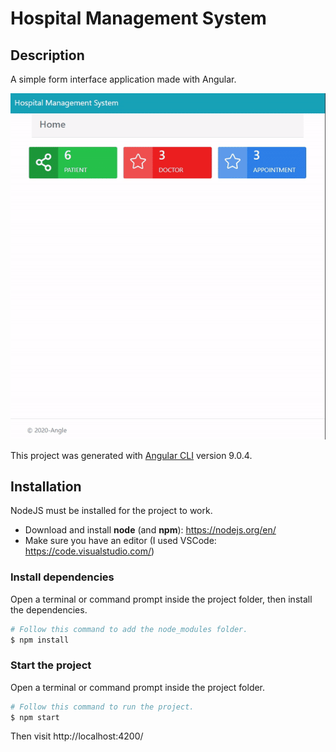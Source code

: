 # Hospital Management System

## Description

A simple form interface application made with Angular. 

![alt text](src/assets/screenshot/preview.gif?raw=true)

This project was generated with [Angular CLI](https://github.com/angular/angular-cli) version 9.0.4.

## Installation

NodeJS must be installed for the project to work.

- Download and install **node** (and **npm**): https://nodejs.org/en/
- Make sure you have an editor (I used VSCode: https://code.visualstudio.com/)

### Install dependencies

Open a terminal or command prompt inside the project folder, then install the dependencies.

```Bash
# Follow this command to add the node_modules folder.
$ npm install
```

### Start the project

Open a terminal or command prompt inside the project folder.

```Bash
# Follow this command to run the project.
$ npm start
```

Then visit http://localhost:4200/
